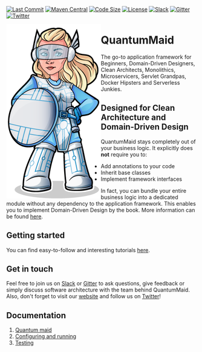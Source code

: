 [![Last Commit](https://img.shields.io/github/last-commit/quantummaid/quantummaid)](https://github.com/quantummaid/quantummaid)
[![Maven Central](https://maven-badges.herokuapp.com/maven-central/de.quantummaid.quantummaid/core/badge.svg)](https://maven-badges.herokuapp.com/maven-central/de.quantummaid.quantummaid/core)
[![Code Size](https://img.shields.io/github/languages/code-size/quantummaid/mapmaid)](https://github.com/quantummaid/quantummaid)
[![License](https://img.shields.io/badge/License-Apache%202.0-blue.svg)](https://opensource.org/licenses/Apache-2.0)
[![Slack](https://img.shields.io/badge/chat%20on-Slack-brightgreen)](https://join.slack.com/t/quantummaid/shared_invite/zt-cx5qd605-vG10I~WazfgH9WOnXMzl3Q)
[![Gitter](https://img.shields.io/badge/chat%20on-Gitter-brightgreen)](https://gitter.im/quantum-maid-framework/community)
[![Twitter](https://img.shields.io/twitter/follow/quantummaid)](https://twitter.com/quantummaid)

<img src="quantummaid_logo.png" align="left"/>

# QuantumMaid

The go-to application framework for Beginners, Domain-Driven Designers, Clean Architects, Monolithics, Microservicers, Servlet Grandpas, Docker Hipsters and Serverless Junkies.
 
## Designed for Clean Architecture and Domain-Driven Design
QuantumMaid stays completely out of your business logic.
It explicitly does **not** require you to:
- Add annotations to your code
- Inherit base classes
- Implement framework interfaces

In fact, you can bundle your entire business logic into a dedicated module without any dependency
to the application framework.
This enables you to implement Domain-Driven Design by the book.
More information can be found [here](https://quantummaid.de).

## Getting started
You can find easy-to-follow and interesting tutorials [here](https://github.com/quantummaid/quantummaid-tutorials/blob/master/README.md).

## Get in touch
Feel free to join us on [Slack](https://join.slack.com/t/quantummaid/shared_invite/zt-cx5qd605-vG10I~WazfgH9WOnXMzl3Q)
or [Gitter](https://gitter.im/quantum-maid-framework/community) to ask questions, give feedback or simply discuss software
architecture with the team behind QuantumMaid. Also, don't forget to visit our [website](https://quantummaid.de) and follow
us on [Twitter](https://twitter.com/quantummaid)!

## Documentation
<!---[TOC](./documentation)-->
1. [Quantum maid](documentation/01_QuantumMaid.md)
2. [Configuring and running](documentation/02_ConfiguringAndRunning.md)
3. [Testing](documentation/03_Testing.md)
<!---EndOfToc-->